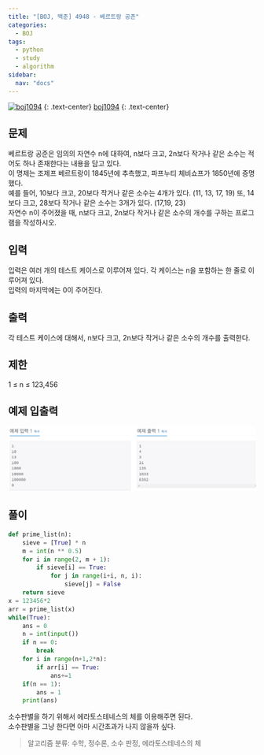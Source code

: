 ```yaml
---
title: "[BOJ, 백준] 4948 - 베르트랑 공존"
categories:
  - BOJ
tags:
  - python
  - study
  - algorithm
sidebar: 
  nav: "docs"
---
```

[![boj1094](https://d2gd6pc034wcta.cloudfront.net/images/logo@2x.png)](https://www.acmicpc.net/problem/4948)
{: .text-center}
[boj1094](https://www.acmicpc.net/problem/4948)
{: .text-center}
## 문제
베르트랑 공준은 임의의 자연수 n에 대하여, n보다 크고, 2n보다 작거나 같은 소수는 적어도 하나 존재한다는 내용을 담고 있다.    
이 명제는 조제프 베르트랑이 1845년에 추측했고, 파프누티 체비쇼프가 1850년에 증명했다.    
예를 들어, 10보다 크고, 20보다 작거나 같은 소수는 4개가 있다. (11, 13, 17, 19) 또, 14보다 크고, 28보다 작거나 같은 소수는 3개가 있다. (17,19, 23)    
자연수 n이 주어졌을 때, n보다 크고, 2n보다 작거나 같은 소수의 개수를 구하는 프로그램을 작성하시오. 
## 입력
입력은 여러 개의 테스트 케이스로 이루어져 있다. 각 케이스는 n을 포함하는 한 줄로 이루어져 있다.    
입력의 마지막에는 0이 주어진다.
## 출력
각 테스트 케이스에 대해서, n보다 크고, 2n보다 작거나 같은 소수의 개수를 출력한다.
## 제한
1 ≤ n ≤ 123,456
## 예제 입출력
![boj4948](/assets/images/boj4948.png)
## 풀이
```python
def prime_list(n):
    sieve = [True] * n
    m = int(n ** 0.5)
    for i in range(2, m + 1):
        if sieve[i] == True:      
            for j in range(i+i, n, i):
                sieve[j] = False
    return sieve
x = 123456*2
arr = prime_list(x)
while(True):
    ans = 0
    n = int(input())
    if n == 0:
        break
    for i in range(n+1,2*n):
        if arr[i] == True:
            ans+=1
    if(n == 1):
        ans = 1
    print(ans)
```
소수판별을 하기 위해서 에라토스테네스의 체를 이용해주면 된다.    
소수판별을 그냥 한다면 아마 시간초과가 나지 않을까 싶다.

> 알고리즘 분류: 수학, 정수론, 소수 판정, 에라토스테네스의 체